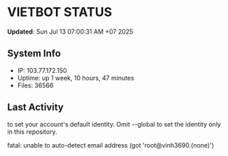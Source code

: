 # VIETBOT STATUS
**Updated**: Sun Jul 13 07:00:31 AM +07 2025

## System Info
- IP: 103.77.172.150
- Uptime: up 1 week, 10 hours, 47 minutes
- Files: 36566

## Last Activity

to set your account's default identity.
Omit --global to set the identity only in this repository.

fatal: unable to auto-detect email address (got 'root@vinh3690.(none)')

